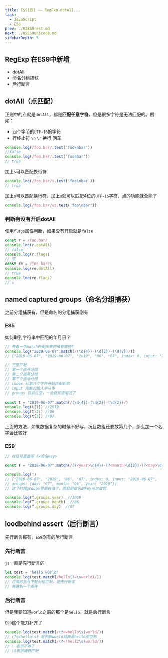 ```yaml
---
title: ES9(四) —— RegExp-dotAll...
tags: 
  - JavaScript
  - ES6
prev: ./03ES9rest.md
next: ./05ES9unicode.md
sidebarDepth: 5
---
```

## RegExp 在ES9中新增
- dotAll
- 命名分组捕获
- 后行断言


## dotAll（点匹配）
正则中的点就是`dotAll`，都是**匹配任意字符**，但是很多字符是无法匹配的。例如：
- 四个字节的`UTF-16`的字符
- 行终止符 `\n` `\r` 换行 回车

```js
console.log(/foo.bar/.test('foo\nbar'))
//false
console.log(/foo.bar/.test('fooabar'))
// true
```

加上`s`可以匹配换行符
```js
console.log(/foo.bar/s.test('foo\nbar'))
// true
```
加上`s`可以匹配换行符，加上`u`就可以匹配4位的`UTF-16`字符，点的功能就全能了
```js
console.log(/foo.bar/us.test('foo\nbar'))
```

### 判断有没有开启dotAll
使用`flags`属性判断，如果没有开启就是`false`
```js
const r = /foo.bar/
console.log(r.dotAll)
// false
console.log(r.flags)
// 空
const re = /foo.bar/s
console.log(re.dotAll)
// true
console.log(re.flags)
// s
```

## named captured groups（命名分组捕获）
之前分组捕获有，但是命名的分组捕获刚有
### ES5
如何取到字符串中匹配的年月日？

```js
// 先看一下match匹配出来的值有哪些?
console.log("2019-06-07".match(/(\d{4})-(\d{2})-(\d{2})/))
// ["2019-06-07", "2019-06-07", "2019", "06", "07", index: 0, input: "2019-06-07", groups: undefined]

// 完整匹配
// 第一个括号分组
// 第二个括号分组
// 第三个括号分组
// index 从第几个字符开始匹配到的
// input 完整的输入字符串
// groups 目前位空，一会就知道用法了

const t = "2019-06-07".match(/(\d{4})-(\d{2})-(\d{2})/)
console.log(t[1]) //2019
console.log(t[2]) //06
console.log(t[3]) //07
```
上面的方法，如果数据复杂的时候不好写，况且数组还要数第几个，那么加一个名字会比较好
### ES9
```js
// 在括号里面写 ?<命名key>

const T = "2019-06-07".match(/(?<year>\d{4})-(?<month>\d{2})-(?<day>\d{2})/)

console.log(T)
// ["2019-06-07", "2019", "06", "07", index: 0, input: "2019-06-07", 
// groups: {day: "07", month: "06", year: "2019"}]
// 这个时候groups里面有值了，而且用命名的key可以取到

console.log(T.groups.year)  //2019
console.log(T.groups.month)  //06
console.log(T.groups.day)  //07
```

## loodbehind assert（后行断言）
先行断言都有，`ES9`刚有的后行断言
### 先行断言
`js`一直是先行断言的
```js
let test = 'hello world'
console.log(test.match(/hello(?=\sworld)/))
// 后面的括号不是分组匹配，是先行断言
// 先遇到一个条件
```

### 后行断言
但是我要知道`world`之前的那个是`hello`，就是后行断言

`ES9`这个能力补齐了
```js
console.log(test.match(/(?<=hello\s)world/))
// (?<=hello\s) 是判断world前面是hello加空格
console.log(test.match(/(?<!hell2\s)world/))
// ! 表示不等于
// \1表示捕获匹配
```



